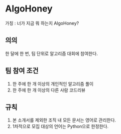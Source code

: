 # AlgoHoney

가칭 : 너가 지금 뭐 하는지 AlgoHoney?

## 의의

한 달에 한 번, 팀 단위로 알고리즘 대회에 참여한다.

## 팀 참여 조건

1. 한 주에 한 개 이상의 개인적인 알고리즘 풀이
2. 한 주에 한 개 이상의 다른 사람 코드리뷰

## 규칙

1. 본 소개서를 제외한 조직 내 모든 문서는 영어로 관리한다.
2. 1차적으로 모집 대상의 언어는 Python으로 한정한다.
